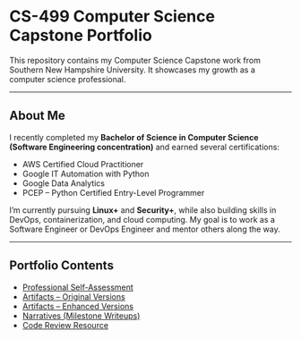 # CS-499 Computer Science Capstone Portfolio

This repository contains my Computer Science Capstone work from Southern New Hampshire University. It showcases my growth as a computer science professional.

---

## About Me
I recently completed my **Bachelor of Science in Computer Science (Software Engineering concentration)** and earned several certifications:
- AWS Certified Cloud Practitioner  
- Google IT Automation with Python  
- Google Data Analytics  
- PCEP – Python Certified Entry-Level Programmer  

I’m currently pursuing **Linux+** and **Security+**, while also building skills in DevOps, containerization, and cloud computing. My goal is to work as a Software Engineer or DevOps Engineer and mentor others along the way.

---

## Portfolio Contents

- [Professional Self-Assessment](self-assessment/)  
- [Artifacts – Original Versions](artifacts/original/)  
- [Artifacts – Enhanced Versions](artifacts/enhanced/)  
- [Narratives (Milestone Writeups)](narratives/)  
- [Code Review Resource](code-review/video-link.txt)  
